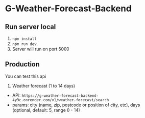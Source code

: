 # G-Weather-Forecast-Backend

## Run server local
1. `npm install`
2. `npm run dev`
3. Server will run on port 5000

## Production
You can test this api
1. Weather forecast (1 to 14 days)
* API: `https://g-weather-forecast-backend-4y3c.onrender.com/v1/weather-forecast/search`
* params: city (name, zip, postcode or position of city, etc), days (optional, default: 5, range 0 - 14)